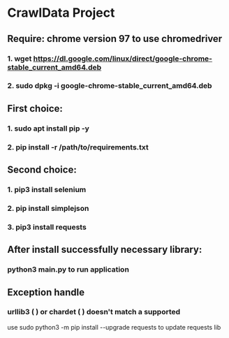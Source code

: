 # CrawlData Project
## Require: chrome version 97 to use chromedriver
### 1. wget https://dl.google.com/linux/direct/google-chrome-stable_current_amd64.deb
### 2. sudo dpkg -i google-chrome-stable_current_amd64.deb
## First choice:
### 1. sudo apt install pip -y
### 2. pip install -r /path/to/requirements.txt
## Second choice:
### 1. pip3 install selenium
### 2. pip install simplejson
### 3. pip3 install requests
## After install successfully necessary library:
### python3 main.py to run application
## Exception handle
### urllib3 ( ) or chardet ( ) doesn't match a supported
use sudo python3 -m pip install --upgrade requests to update requests lib
